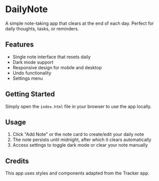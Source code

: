 # DailyNote

A simple note-taking app that clears at the end of each day. Perfect for daily thoughts, tasks, or reminders.

## Features

- Single note interface that resets daily
- Dark mode support
- Responsive design for mobile and desktop
- Undo functionality
- Settings menu

## Getting Started

Simply open the `index.html` file in your browser to use the app locally.

## Usage

1. Click "Add Note" or the note card to create/edit your daily note
2. The note persists until midnight, after which it clears automatically
3. Access settings to toggle dark mode or clear your note manually

## Credits

This app uses styles and components adapted from the Tracker app.
